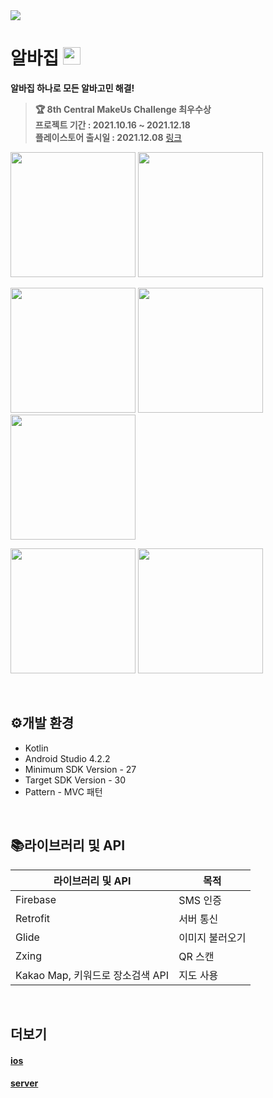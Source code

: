 <img src="https://user-images.githubusercontent.com/77331348/147330664-dd72fe57-5495-405b-a366-915275a2f197.png">

<br>

# 알바집 <img width=28px src=https://user-images.githubusercontent.com/77331348/147331005-2307bf7d-4c5e-4d69-8464-6977effa384c.png>

**알바집 하나로 모든 알바고민 해결!**

> **🏆 8th Central MakeUs Challenge 최우수상**  
> **프로젝트 기간 : 2021.10.16 ~ 2021.12.18**  
> **플레이스토어 출시일 : 2021.12.08** [링크](https://play.google.com/store/apps/details?id=com.playground.albazip)


<img src="https://user-images.githubusercontent.com/77331348/147329232-31535d65-a638-4fff-9910-24632db8eebb.png" width="200"> <img src="https://user-images.githubusercontent.com/77331348/147329240-e798eb08-d9d1-44da-8b81-39352b3c389e.png" width="200">

<img src="https://user-images.githubusercontent.com/77331348/147329242-ecde97d8-fb0a-4415-a1b2-247a5469a1ab.png" width="200"> <img src="https://user-images.githubusercontent.com/77331348/147329246-dbcb27a2-cb36-444f-a0cc-7d2176e5f1e5.png" width="200"> <img src="https://user-images.githubusercontent.com/77331348/147329250-312b7641-97fc-4438-816f-c53ced50e383.png" width="200">

<img src="https://user-images.githubusercontent.com/77331348/147329252-40afe62e-bab8-4ea9-98c0-58bda1f58d52.png" width="200"> <img src="https://user-images.githubusercontent.com/77331348/149387746-4da043de-0330-41a6-9ec9-fa16f627ffda.png" width="200"> 

<br>


## ⚙개발 환경

- Kotlin
- Android Studio 4.2.2
- Minimum SDK Version - 27
- Target SDK Version - 30
- Pattern - MVC 패턴

<br>

## 📚라이브러리 및 API

| 라이브러리 및 API | 목적 |
| --- | --- |
| Firebase | SMS 인증 |
| Retrofit | 서버 통신 |
| Glide | 이미지 불러오기 |
| Zxing | QR 스캔 |
| Kakao Map, 키워드로 장소검색 API | 지도 사용 |

<br>

## 더보기
#### [ios](https://github.com/PLAYGROUND-CMC8th/Albazip_iOS)
#### [server](https://github.com/PLAYGROUND-CMC8th/Albazip_Server)
